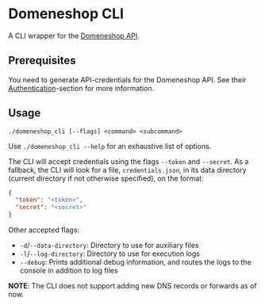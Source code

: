 # Domeneshop CLI

A CLI wrapper for the [Domeneshop API](https://api.domeneshop.no/docs/).

## Prerequisites

You need to generate API-credentials for the Domeneshop API. See their [Authentication](https://api.domeneshop.no/docs/#section/Authentication)-section for more information.

## Usage

`./domeneshop_cli [--flags] <command> <subcommand>`

Use `./domeneshop_cli --help` for an exhaustive list of options.

The CLI will accept credentials using the flags `--token` and `--secret`. As a fallback, the CLI will look for a file, `credentials.json`, in its data directory (current directory if not otherwise specified), on the format:

```json
{
  "token": "<token>",
  "secret": "<secret>"
}
```

Other accepted flags:

- `-d`/`--data-directory`: Directory to use for auxiliary files
- `-l`/`--log-directory`: Directory to use for execution logs
- `--debug`: Prints additional debug information, and routes the logs to the console in addition to log files

**NOTE**: The CLI does not support adding new DNS records or forwards as of now.
